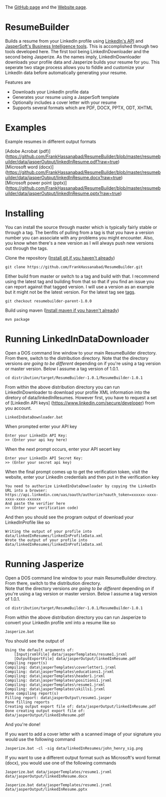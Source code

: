 The [GitHub page](https://github.com/FrankHassanabad/ResumeBuilder) and the 
[Website page](http://frankhassanabad.github.com/ResumeBuilder/).

ResumeBuilder
=============

Builds a resume from your LinkedIn profile using [LinkedIn's API](https://developer.linkedin.com/apis) and 
[JasperSoft's Business Intelligence tools](http://www.jaspersoft.com/).  This is accomplished through two tools
developed here.  The first tool being LinkedInDownloader and the second being Jasperize.  As the names imply, 
LinkedInDownloader downloads your profile data and Jasperize builds your resume for you.  This seperate two stage 
process allows you to fiddle and customize your LinkedIn data before automatically generating your resume.

Features are

* Downloads your LinkedIn profile data
* Generates your resume using a JasperSoft template
* Optionally includes a cover letter with your resume
* Supports several formats which are PDF, DOCX, PPTX, ODT, XHTML

Examples
=============

Example resumes in different output formats

[Adobe Acrobat (pdf)] (https://github.com/FrankHassanabad/ResumeBuilder/blob/master/resumebuilder/data/jasperOutput/linkedInResume.pdf?raw=true)  
[Microsoft word (docx)] (https://github.com/FrankHassanabad/ResumeBuilder/blob/master/resumebuilder/data/jasperOutput/linkedInResume.docx?raw=true)  
[Microsoft power point (pptx)] (https://github.com/FrankHassanabad/ResumeBuilder/blob/master/resumebuilder/data/jasperOutput/linkedInResume.pptx?raw=true)  

Installing
=============

You can install the source through master which is typically fairly stable or through a tag.  The benfits of pulling 
from a tag is that you have a version number you can associate with any problems you might encounter.  Also, you know
when there's a new version as I will always push new versions out through the tags.

Clone the repository ([Install git if you haven't already](https://help.github.com/articles/set-up-git))

```
git clone https://github.com/FrankHassanabad/ResumeBuilder.git
```

Either build from master or switch to a tag and build with that.  I recommend using the latest tag and building from 
that so that if you find an issue you can report against that tagged version.  I will use a version as an example 
but it might not be the latest version.  For the latest tag see 
[tags](https://github.com/FrankHassanabad/ResumeBuilder/tags).

```
git checkout resumebuilder-parent-1.0.0
```

Build using maven ([Install maven if you haven't already](http://maven.apache.org/download.cgi))

```
mvn package
```

Running LinkedInDataDownloader
=============

Open a DOS command line window to your main ResumeBuilder directory.  From there, switch to the distribution directory.
Note that the directory versions _are going to be different_ depending on if you're using a tag version or master 
version.  Below I assume a tag version of 1.0.1.

```
cd distribution/target/ResumeBuilder-1.0.1/ResumeBuilder-1.0.1
```

From within the above distribution directory you can run LinkedInDownloader to download your profile XML 
information into the diretory of data/linkedInResumes.  However first, you have to request a set of
[LinkedIn API keys] (https://www.linkedin.com/secure/developer) from you account.

```
LinkedInDataDownloader.bat
```

When prompted enter your API key

```
Enter your LinkedIn API Key:
>> (Enter your api key here)
```

When the next prompt occurs, enter your API secert key

```
Enter your LinkedIn API Secret Key:
>> (Enter your secret api key)
```

When the final prompt comes up to get the verification token, visit the website, enter your LinkedIn credentials 
and then put in the verification key

```
You need to authorize LinkedInDataDownloader by copying the LinkedIn URL into a browser:
https://api.linkedin.com/uas/oauth/authorize?oauth_token=xxxxxx-xxxx-xxxx-xxxx-xxxxxx
And paste the verifier here
>> (Enter your verification code)
```

And then you should see the program output of download your LinkedInProfile like so 
```
Writing the output of your profile into data/linkedInResumes/linkedInProfileData.xml
Wrote the output of your profile into data/linkedInResumes/linkedInProfileData.xml
```

Running Jasperize
=============

Open a DOS command line window to your main ResumeBuilder directory.  From there, switch to the distribution directory.  
Note that the directory versions _are going to be different_ depending on if you're using a tag version or master 
version.  Below I assume a tag version of 1.0.1.

```
cd distribution/target/ResumeBuilder-1.0.1/ResumeBuilder-1.0.1
```

From within the above distribution directory you can run Jasperize to convert your LinkedIn profile xml into a 
resume like so

```
Jasperize.bat
```

You should see the output of

```
Using the default arguments of:
    [InputjrxmlFile] data/jasperTemplates/resume1.jrxml
    [OutputExportFile] data/jasperOutput/linkedInResume.pdf
Compiling report(s)
Compiling: data\jasperTemplates\coverletter1.jrxml
Compiling: data\jasperTemplates\educations1.jrxml
Compiling: data\jasperTemplates\header1.jrxml
Compiling: data\jasperTemplates\positions1.jrxml
Compiling: data\jasperTemplates\resume1.jrxml
Compiling: data\jasperTemplates\skills1.jrxml
Done compiling report(s)
Filling report: data\jasperOutput\resume1.jasper
Done filling reports
Creating output export file of: data/jasperOutput/linkedInResume.pdf
Done creating output export file of: data/jasperOutput/linkedInResume.pdf
```

And you're done!

If you want to add a cover letter with a scanned image of your signature you would use the following command 


```
Jasperize.bat -cl -sig data/linkedInResumes/john_henry_sig.png
```

If you want to use a different output format such as Microsoft's word format (docx), you would use one of the 
following commands

```
Jasperize.bat data/jasperTemplates/resume1.jrxml data/jasperOutput/linkedInResume.docx
```

```
Jasperize.bat data/jasperTemplates/resume1.jrxml data/jasperOutput/linkedInResume.pptx
```

